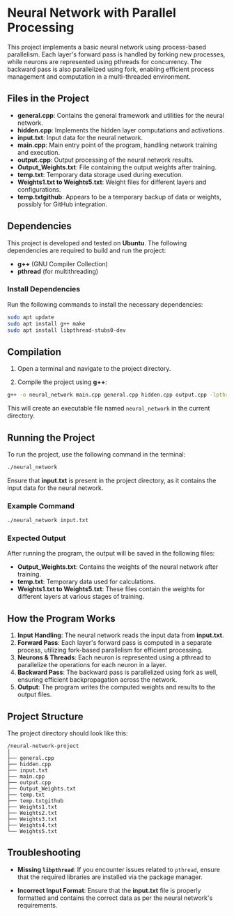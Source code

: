 # Neural Network with Parallel Processing

This project implements a basic neural network using process-based parallelism. Each layer's forward pass is handled by forking new processes, while neurons are represented using pthreads for concurrency. The backward pass is also parallelized using fork, enabling efficient process management and computation in a multi-threaded environment.

## Files in the Project

- **general.cpp**: Contains the general framework and utilities for the neural network.
- **hidden.cpp**: Implements the hidden layer computations and activations.
- **input.txt**: Input data for the neural network.
- **main.cpp**: Main entry point of the program, handling network training and execution.
- **output.cpp**: Output processing of the neural network results.
- **Output_Weights.txt**: File containing the output weights after training.
- **temp.txt**: Temporary data storage used during execution.
- **Weights1.txt to Weights5.txt**: Weight files for different layers and configurations.
- **temp.txtgithub**: Appears to be a temporary backup of data or weights, possibly for GitHub integration.

## Dependencies

This project is developed and tested on **Ubuntu**. The following dependencies are required to build and run the project:

- **g++** (GNU Compiler Collection)
- **pthread** (for multithreading)

### Install Dependencies

Run the following commands to install the necessary dependencies:

```bash
sudo apt update
sudo apt install g++ make
sudo apt install libpthread-stubs0-dev
```

## Compilation

1. Open a terminal and navigate to the project directory.

2. Compile the project using **g++**:

```bash
g++ -o neural_network main.cpp general.cpp hidden.cpp output.cpp -lpthread
```

This will create an executable file named `neural_network` in the current directory.

## Running the Project

To run the project, use the following command in the terminal:

```bash
./neural_network
```

Ensure that **input.txt** is present in the project directory, as it contains the input data for the neural network.

### Example Command

```bash
./neural_network input.txt
```

### Expected Output

After running the program, the output will be saved in the following files:
- **Output_Weights.txt**: Contains the weights of the neural network after training.
- **temp.txt**: Temporary data used for calculations.
- **Weights1.txt to Weights5.txt**: These files contain the weights for different layers at various stages of training.

## How the Program Works

1. **Input Handling**: The neural network reads the input data from **input.txt**.
2. **Forward Pass**: Each layer's forward pass is computed in a separate process, utilizing fork-based parallelism for efficient processing.
3. **Neurons & Threads**: Each neuron is represented using a pthread to parallelize the operations for each neuron in a layer.
4. **Backward Pass**: The backward pass is parallelized using fork as well, ensuring efficient backpropagation across the network.
5. **Output**: The program writes the computed weights and results to the output files.

## Project Structure

The project directory should look like this:

```
/neural-network-project
│
├── general.cpp
├── hidden.cpp
├── input.txt
├── main.cpp
├── output.cpp
├── Output_Weights.txt
├── temp.txt
├── temp.txtgithub
├── Weights1.txt
├── Weights2.txt
├── Weights3.txt
├── Weights4.txt
└── Weights5.txt
```

## Troubleshooting

- **Missing `libpthread`**: If you encounter issues related to `pthread`, ensure that the required libraries are installed via the package manager.

- **Incorrect Input Format**: Ensure that the **input.txt** file is properly formatted and contains the correct data as per the neural network's requirements.
